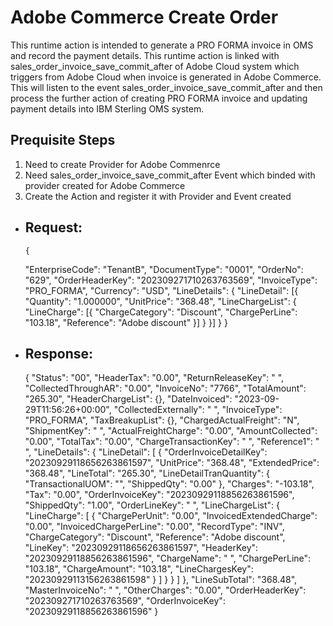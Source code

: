 # Adobe Commerce Create Order

This runtime action is intended to generate a PRO FORMA invoice in OMS and record the payment details. This runtime action is linked with sales_order_invoice_save_commit_after of Adobe Cloud system which triggers from Adobe Cloud when invoice is generated in Adobe Commerce. This will listen to the event sales_order_invoice_save_commit_after and then process the further action of creating PRO FORMA invoice and updating payment details into IBM Sterling OMS system.

## Prequisite Steps

   1. Need to create Provider for Adobe Commenrce 
   2. Need sales_order_invoice_save_commit_after Event which binded with provider created for  Adobe Commerce 
   3. Create the Action and register it with Provider and Event created 

- ## Request: 
      {
    "EnterpriseCode": "TenantB",
    "DocumentType": "0001",
    "OrderNo": "629",
    "OrderHeaderKey": "202309271710263763569",
    "InvoiceType": "PRO_FORMA",
    "Currency": "USD",
    "LineDetails": {
      "LineDetail": [{
        "Quantity": "1.000000",
        "UnitPrice": "368.48",
        "LineChargeList": {
          "LineCharge": [{
            "ChargeCategory": "Discount",
            "ChargePerLine": "103.18",
            "Reference": "Adobe discount"
          }]
        }
      }]
    }
  }

- ## Response: 
   {
    "Status": "00",
    "HeaderTax": "0.00",
    "ReturnReleaseKey": " ",
    "CollectedThroughAR": "0.00",
    "InvoiceNo": "7766",
    "TotalAmount": "265.30",
    "HeaderChargeList": {},
    "DateInvoiced": "2023-09-29T11:56:26+00:00",
    "CollectedExternally": " ",
    "InvoiceType": "PRO_FORMA",
    "TaxBreakupList": {},
    "ChargedActualFreight": "N",
    "ShipmentKey": " ",
    "ActualFreightCharge": "0.00",
    "AmountCollected": "0.00",
    "TotalTax": "0.00",
    "ChargeTransactionKey": " ",
    "Reference1": " ",
    "LineDetails": {
        "LineDetail": [
            {
                "OrderInvoiceDetailKey": "20230929118656263861597",
                "UnitPrice": "368.48",
                "ExtendedPrice": "368.48",
                "LineTotal": "265.30",
                "LineDetailTranQuantity": {
                    "TransactionalUOM": "",
                    "ShippedQty": "0.00"
                },
                "Charges": "-103.18",
                "Tax": "0.00",
                "OrderInvoiceKey": "20230929118856263861596",
                "ShippedQty": "1.00",
                "OrderLineKey": " ",
                "LineChargeList": {
                    "LineCharge": [
                        {
                            "ChargePerUnit": "0.00",
                            "InvoicedExtendedCharge": "0.00",
                            "InvoicedChargePerLine": "0.00",
                            "RecordType": "INV",
                            "ChargeCategory": "Discount",
                            "Reference": "Adobe discount",
                            "LineKey": "20230929118656263861597",
                            "HeaderKey": "20230929118856263861596",
                            "ChargeName": " ",
                            "ChargePerLine": "103.18",
                            "ChargeAmount": "103.18",
                            "LineChargesKey": "20230929113156263861598"
                        }
                    ]
                }
            }
        ]
    },
    "LineSubTotal": "368.48",
    "MasterInvoiceNo": " ",
    "OtherCharges": "0.00",
    "OrderHeaderKey": "202309271710263763569",
    "OrderInvoiceKey": "20230929118856263861596"
}



 
